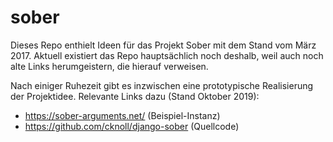 # sober

Dieses Repo enthielt Ideen für das Projekt Sober mit dem Stand vom März 2017.
Aktuell existiert das Repo hauptsächlich noch deshalb, weil auch noch alte Links herumgeistern,
die hierauf verweisen.

Nach einiger Ruhezeit gibt es inzwischen eine prototypische Realisierung der Projektidee.
Relevante Links dazu (Stand Oktober 2019):

- https://sober-arguments.net/ (Beispiel-Instanz)
- https://github.com/cknoll/django-sober (Quellcode)
